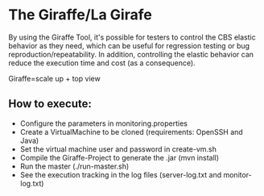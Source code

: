The Giraffe/La Girafe
===============

By using the Giraffe Tool, it's possible for testers to control the CBS elastic behavior as they need, which can be useful for regression testing or bug reproduction/repeatability. In addition, controlling the elastic behavior can reduce the execution time and cost (as a consequence).


Giraffe=scale up + top view

How to execute:
---------------
- Configure the parameters in monitoring.properties
- Create a VirtualMachine to be cloned (requirements: OpenSSH and Java)
- Set the virtual machine user and password in create-vm.sh
- Compile the Giraffe-Project to generate the .jar (mvn install)
- Run the master (./run-master.sh)
- See the execution tracking in the log files (server-log.txt and monitor-log.txt)
